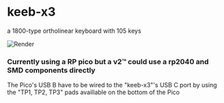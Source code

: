 # keeb-x3
a 1800-type ortholinear keyboard with 105 keys

![Render](pics/layout.png)

### Currently using a RP pico but a v2:tm: could use a rp2040 and SMD components directly

The Pico's USB B have to be wired to the "keeb-x3"'s USB C port by using the "TP1, TP2, TP3" pads availlable on the bottom of the Pico
